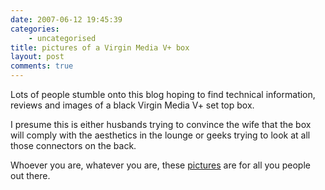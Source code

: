 ```yaml
---
date: 2007-06-12 19:45:39
categories:
    - uncategorised
title: pictures of a Virgin Media V+ box
layout: post
comments: true
---
```

Lots of people stumble onto this blog hoping to find technical
information, reviews and images of a black Virgin Media V+ set top box.

I presume this is either husbands trying to convince the wife that the
box will comply with the aesthetics in the lounge or geeks trying to
look at all those connectors on the back.

Whoever you are, whatever you are, these
[pictures](http://picasaweb.google.com/nbrightside/VirginMediaVBox) are
for all you people out there.
